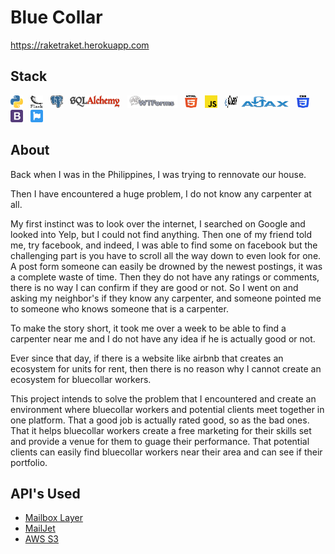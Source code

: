 # Blue Collar

https://raketraket.herokuapp.com

## Stack
<a src ='https://www.python.org/'>  <img src ='static/images/readme_images/python.svg' alt ='Python' width='20px' height ='20px'> <a> &nbsp;
<a src ='https://flask.palletsprojects.com/en/1.1.x/'>  <img src ='static/images/readme_images/flask.svg' alt ='Flask' width='20px' height ='20px'> <a> &nbsp;
<a src ='https://www.postgresql.org/'>  <img src ='static/images/readme_images/postgresql.svg' alt ='Postgresql' width='20px' height ='20px'> <a> &nbsp;
<a src ='https://www.sqlalchemy.org/'>  <img src ='static/images/readme_images/sqlalchemy.png' alt ='SQLAlchemy' width='80px' height ='20px'> <a> &nbsp;
<a src ='https://wtforms.readthedocs.io/en/2.3.x/#'>  <img src ='static/images/readme_images/wtforms.png' alt ='Python' width='80px' height ='20px'> <a> &nbsp;
<a src ='https://developer.mozilla.org/en-US/docs/Web/Guide/HTML/HTML5'>  <img src ='static/images/readme_images/html-5.svg' alt ='HTML5' width='20px' height ='20px'><a> &nbsp;
<a src ='https://developer.mozilla.org/en-US/docs/Web/JavaScript'>  <img src ='static/images/readme_images/javascript.svg' alt ='JavaScript' width='20px' height ='20px'> <a> &nbsp;
<a src ='https://jquery.com/'>  <img src ='static/images/readme_images/jquery.svg' alt ='JQuery' width='20px' height ='20px'> 
<a src ='https://www.npmjs.com/package/axios'>  <img src ='static/images/readme_images/ajax.png' alt ='Axios-AJAX' width='80px' height ='20px'> <a> &nbsp;
<a src ='https://www.w3.org/TR/CSS/'>  <img src ='static/images/readme_images/css-3.svg' alt ='CSS33' width='20px' height ='20px'> <a> &nbsp;<a> &nbsp;
<a src ='https://getbootstrap.com/'>  <img src ='static/images/readme_images/bootstrap.svg' alt ='JQuery' width='20px' height ='20px'> <a> &nbsp;
<a src ='https://fontawesome.com/'>  <img src ='static/images/readme_images/font-awesome.svg' alt ='Font Awesome' width='20px' height ='20px'> <a> &nbsp;

## About

Back when I was in the Philippines, I was trying to rennovate our house. 

Then I have encountered a huge problem, I do not know any carpenter at all. 

My first instinct was to look over the internet, I searched on Google and looked into Yelp, but I could not find anything. Then one of my friend told me, try facebook, and indeed, I was able to find some on facebook but the challenging part is you have to scroll all the way down to even look for one. A post form someone can easily be drowned by the newest postings, it was a complete waste of time. Then they do not have any ratings or comments, there is no way I can confirm if they are good or not. So I went on and asking my neighbor's if they know any carpenter, and someone pointed me to someone who knows someone that is a carpenter. 

To make the story short, it took me over a week to be able to find a carpenter near me and I do not have any idea if he is actually good or not.

Ever since that day, if there is a website like airbnb that creates an ecosystem for units for rent, then there is no reason why I cannot create an ecosystem for bluecollar workers.

This project intends to solve the problem that I encountered and create an environment where bluecollar workers and potential clients meet together in one platform. That a good job is actually rated good, so as the bad ones. That it helps bluecollar workers create a free marketing for their skills set and provide a venue for them to guage their performance. That potential clients can easily find bluecollar workers near their area and can see if their portfolio.


## API's Used 

- [Mailbox Layer](https://mailboxlayer.com/)
- [MailJet](https://www.mailjet.com/)
- [AWS S3](https://aws.amazon.com)
